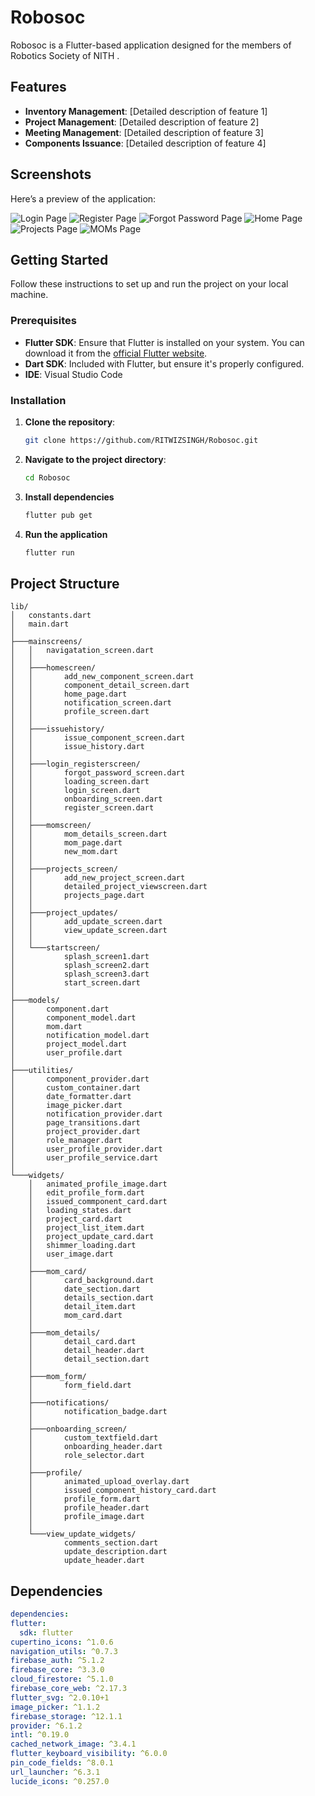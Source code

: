 # Robosoc

Robosoc is a Flutter-based application designed for the members of Robotics Society of NITH .

## Features

- **Inventory Management**: [Detailed description of feature 1]
- **Project Management**: [Detailed description of feature 2]
- **Meeting Management**: [Detailed description of feature 3]
- **Components Issuance**: [Detailed description of feature 4]

## Screenshots

Here’s a preview of the application:

![Login Page](assets/screenshots/login_page.jpg)
![Register Page](assets/screenshots/register_page.jpg)
![Forgot Password Page](assets/screenshots/forgotPassword_page.jpg)
![Home Page](assets/screenshots/home_page.jpg)
![Projects Page](assets/screenshots/projects_page.jpg)
![MOMs Page](assets/screenshots/mom_page.jpg)


## Getting Started

Follow these instructions to set up and run the project on your local machine.

### Prerequisites

- **Flutter SDK**: Ensure that Flutter is installed on your system. You can download it from the [official Flutter website](https://flutter.dev).
- **Dart SDK**: Included with Flutter, but ensure it's properly configured.
- **IDE**: Visual Studio Code

### Installation

1. **Clone the repository**:

   ```bash
   git clone https://github.com/RITWIZSINGH/Robosoc.git
   
2. **Navigate to the project directory**:

   ```bash
   cd Robosoc
   
3. **Install dependencies**

    ```bash
    flutter pub get

4. **Run the application**

     ```bash
     flutter run


## **Project Structure**

    lib/
    │   constants.dart
    │   main.dart
    │
    ├───mainscreens/
    │   │   navigatation_screen.dart
    │   │
    │   ├───homescreen/
    │   │       add_new_component_screen.dart
    │   │       component_detail_screen.dart
    │   │       home_page.dart
    │   │       notification_screen.dart
    │   │       profile_screen.dart
    │   │
    │   ├───issuehistory/
    │   │       issue_component_screen.dart
    │   │       issue_history.dart
    │   │
    │   ├───login_registerscreen/
    │   │       forgot_password_screen.dart
    │   │       loading_screen.dart
    │   │       login_screen.dart
    │   │       onboarding_screen.dart
    │   │       register_screen.dart
    │   │
    │   ├───momscreen/
    │   │       mom_details_screen.dart
    │   │       mom_page.dart
    │   │       new_mom.dart
    │   │
    │   ├───projects_screen/
    │   │       add_new_project_screen.dart
    │   │       detailed_project_viewscreen.dart
    │   │       projects_page.dart
    │   │
    │   ├───project_updates/
    │   │       add_update_screen.dart
    │   │       view_update_screen.dart
    │   │
    │   └───startscreen/
    │           splash_screen1.dart
    │           splash_screen2.dart
    │           splash_screen3.dart
    │           start_screen.dart
    │
    ├───models/
    │       component.dart
    │       component_model.dart
    │       mom.dart
    │       notification_model.dart
    │       project_model.dart
    │       user_profile.dart
    │
    ├───utilities/
    │       component_provider.dart
    │       custom_container.dart
    │       date_formatter.dart
    │       image_picker.dart
    │       notification_provider.dart
    │       page_transitions.dart
    │       project_provider.dart
    │       role_manager.dart
    │       user_profile_provider.dart
    │       user_profile_service.dart
    │
    └───widgets/
        │   animated_profile_image.dart
        │   edit_profile_form.dart
        │   issued_commponent_card.dart
        │   loading_states.dart
        │   project_card.dart
        │   project_list_item.dart
        │   project_update_card.dart
        │   shimmer_loading.dart
        │   user_image.dart
        │
        ├───mom_card/
        │       card_background.dart
        │       date_section.dart
        │       details_section.dart
        │       detail_item.dart
        │       mom_card.dart
        │
        ├───mom_details/
        │       detail_card.dart
        │       detail_header.dart
        │       detail_section.dart
        │
        ├───mom_form/
        │       form_field.dart
        │
        ├───notifications/
        │       notification_badge.dart
        │
        ├───onboarding_screen/
        │       custom_textfield.dart
        │       onboarding_header.dart
        │       role_selector.dart
        │
        ├───profile/
        │       animated_upload_overlay.dart
        │       issued_component_history_card.dart
        │       profile_form.dart
        │       profile_header.dart
        │       profile_image.dart
        │
        └───view_update_widgets/
                comments_section.dart
                update_description.dart
                update_header.dart

## **Dependencies**

  ```yaml
dependencies:
  flutter:
    sdk: flutter
  cupertino_icons: ^1.0.6
  navigation_utils: ^0.7.3
  firebase_auth: ^5.1.2
  firebase_core: ^3.3.0
  cloud_firestore: ^5.1.0
  firebase_core_web: ^2.17.3
  flutter_svg: ^2.0.10+1
  image_picker: ^1.1.2
  firebase_storage: ^12.1.1
  provider: ^6.1.2
  intl: ^0.19.0
  cached_network_image: ^3.4.1
  flutter_keyboard_visibility: ^6.0.0
  pin_code_fields: ^8.0.1
  url_launcher: ^6.3.1
  lucide_icons: ^0.257.0

